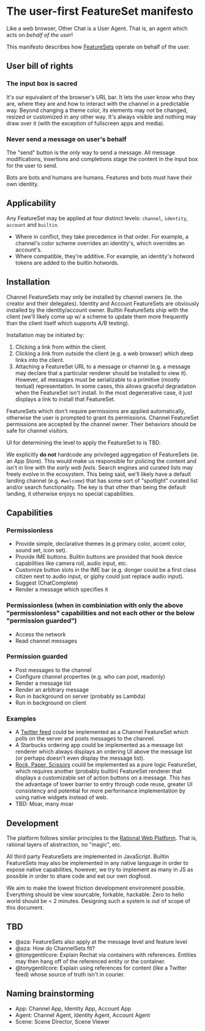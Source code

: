# The user-first FeatureSet manifesto

Like a web browser, Other Chat is a User Agent. That is, an agent which acts on _behalf of the user_!

This manifesto describes how [FeatureSets](https://github.com/other-xyz/otherscript.pseudo.js/blob/master/README.md) operate on behalf of the user.

## User bill of rights

### The input box is sacred

It's our equivalent of the browser's URL bar. It lets the user know who they are, where they are and how to interact with the channel in a predictable way. Beyond changing a theme color, its elements may not be changed, resized or customized in any other way. It's always visible and nothing may draw over it (with the exception of fullscreen apps and media).

### Never send a message on user's behalf

The "send" button is the _only_ way to send a message. All message modifications, insertions and completions stage the content in the input box for the user to send.

Bots are bots and humans are humans. Features and bots must have their own identity.

## Applicability

Any FeatureSet may be applied at four distinct levels: `channel`, `identity`, `account` and `builtin`.
- Where in conflict, they take precedence in that order. For example, a channel's color scheme overrides an identity's, which overrides an account's.
- Where compatible, they're additive. For example, an identity's hotword tokens are added to the builtin hotwords.

## Installation

Channel FeatureSets may only be installed by channel owners (ie. the creator and their delegates). Identity and Account FeatureSets are obviously installed by the identity/account owner. Builtin FeatureSets ship with the client (we'll likely come up w/ a scheme to update them more frequently than the client itself which supports A/B testing).

Installation may be initiated by:
  1. Clicking a link from within the client.
  1. Clicking a link from outside the client (e.g. a web browser) which deep links into the client.
  1. Attaching a FeatureSet URL to a message or channel (e.g. a message may declare that a particular renderer should be installed to view it). However, all messages must be serializable to a primitive (mostly textual) representation. In some cases, this allows graceful degradation when the FeatureSet isn't install. In the most degenerative case, it just displays a link to install that FeatureSet.

FeatureSets which don't require permissions are applied automatically, otherwise the user is prompted to grant its permissions. Channel FeatureSet permissions are accepted by the channel owner. Their behaviors should be safe for channel visitors.

UI for determining the level to apply the FeatureSet to is TBD.

We explicitly **do not** hardcode any privileged aggregation of FeatureSets (ie. an App Store). This would make us responsible for policing the content and isn't in line with the *early web feels*. Search engines and curated lists may freely evolve in the ecosystem. This being said, we'll likely have a default landing channel (e.g. `#welcome`) that has some sort of "spotlight" curated list and/or search functionality. The key is that other than being the default landing, it otherwise enjoys no special capabilities.

## Capabilities

### Permissionless

- Provide simple, declarative themes (e.g primary color, accent color, sound set, icon set).
- Provide IME buttons. Builtin buttons are provided that hook device capabilities like camera roll, audio input, etc.
- Customize button slots in the IME bar (e.g. donger could be a first class citizen next to audio input, or giphy could just replace audio input).
- Suggest (ChatComplete)
- Render a message which specifies it

### Permissionless (when in combiniation with only the above "permissionless" capabilities and **not** each other **or** the below "permission guarded")
- Access the network
- Read channel messages

### Permission guarded

- Post messages to the channel
- Configure channel properties (e.g. who can post, readonly)
- Render a message list
- Render an arbitrary message
- Run in background on server (probably as Lambda)
- Run in background on client

### Examples

- A [Twitter feed](https://github.com/other-xyz/otherscript.pseudo.js/blob/master/apps/twitter.pseudo.js) could be implemented as a Channel FeatureSet which polls on the server and posts messages to the channel.
- A Starbucks ordering app could be implemented as a message list renderer which always displays an ordering UI above the message list (or perhaps doesn't even display the message list).
- [Rock, Paper, Scissors](https://github.com/other-xyz/otherscript.pseudo.js/blob/master/extras/rock-paper-scissors.pseudo.js) could be implemented as a pure logic FeatureSet, which requires another (probably builtin) FeatureSet renderer that displays a customizable set of action buttons on a message. This has the advantage of lower barrier to entry through code reuse, greater UI consistency and potential for more performance implementation by using native widgets instead of web.
- TBD: Moar, many moar

## Development

The platform follows similar principles to the [Rational Web Platform](https://docs.google.com/document/d/1ZkV1PpPsJJgdSZOA10Jh0VrThR6D_Q0XWv_2B9-0gGE/edit). That is, rational layers of abstraction, no "magic", etc.

All third party FeatureSets are implemented in JavaScript. Builtin FeatureSets may also be implemented in any native language in order to expose native capabilities, however, we try to implement as many in JS as possible in order to share code and eat our own dogfood.

We aim to make the lowest friction development environment possible. Everything should be view sourcable, forkable, hackable. Zero to hello world should be < 2 minutes. Designing such a system is out of scope of this document.

## TBD
- @aza: FeatureSets also apply at the message level and feature level
- @aza: How do ChannelSets fit?
- @tonygentilcore: Explain Rechat via containers with references. Entities may then hang off of the referenced entity or the container.
- @tonygentilcore: Explain using references for content (like a Twitter feed) whose source of truth isn't in courier.

## Naming brainstorming

- App: Channel App, Identity App, Account App
- Agent: Channel Agent, Identity Agent, Account Agent
- Scene: Scene Director, Scene Viewer
